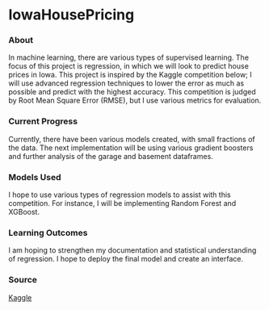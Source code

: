# IowaHousePricing

### About
In machine learning, there are various types of supervised learning. The focus of this project is regression, in which we will look to predict house prices in Iowa. This project is inspired by the Kaggle competition below; I will use advanced regression techniques to lower the error as much as possible and predict with the highest accuracy. This competition is judged by Root Mean Square Error (RMSE), but I use various metrics for evaluation. 

### Current Progress
Currently, there have been various models created, with small fractions of the data. The next implementation will be using various gradient boosters and further analysis of the garage and basement dataframes.

### Models Used
I hope to use various types of regression models to assist with this competition. For instance, I will be implementing Random Forest and XGBoost.

### Learning Outcomes
I am hoping to strengthen my documentation and statistical understanding of regression. I hope to deploy the final model and create an interface.

### Source

[Kaggle](https://www.kaggle.com/c/competitive-data-science-predict-future-sales)
